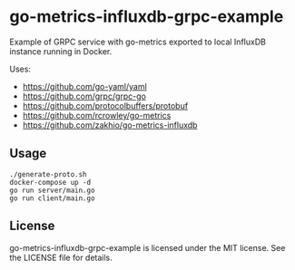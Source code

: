 go-metrics-influxdb-grpc-example
================================

Example of GRPC service with go-metrics exported to local InfluxDB instance running in Docker.

Uses:
* https://github.com/go-yaml/yaml
* https://github.com/grpc/grpc-go
* https://github.com/protocolbuffers/protobuf
* https://github.com/rcrowley/go-metrics
* https://github.com/zakhio/go-metrics-influxdb

Usage
-----

```shell
./generate-proto.sh
docker-compose up -d
go run server/main.go
go run client/main.go
```

License
-------

go-metrics-influxdb-grpc-example is licensed under the MIT license. See the LICENSE file for details.
